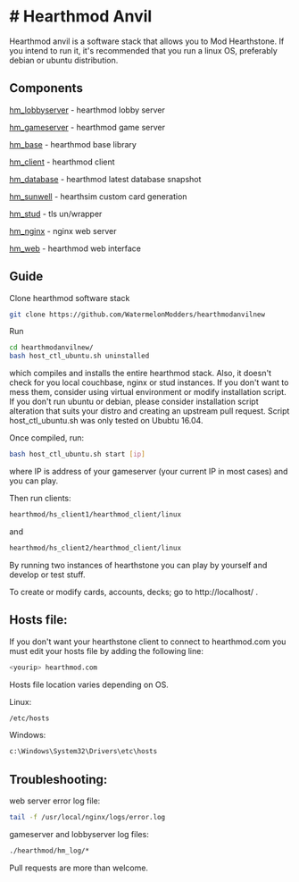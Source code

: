 # # Hearthmod Anvil
Hearthmod anvil is a software stack that allows you to Mod Hearthstone. If you intend to run it, it's recommended that you run a linux OS, preferably debian or ubuntu distribution.

## Components
[hm_lobbyserver](https://github.com/WatermelonModders/hm_lobbyserver) - hearthmod lobby server

[hm_gameserver](https://github.com/WatermelonModders/hm_gameserver) - hearthmod game server

[hm_base](https://github.com/WatermelonModders/hm_base) - hearthmod base library

[hm_client](https://github.com/WatermelonModders/hm_client) - hearthmod client

[hm_database](https://github.com/WatermelonModders/hm_database) - hearthmod latest database snapshot

[hm_sunwell](https://github.com/WatermelonModders/hm_sunwell) - hearthsim custom card generation

[hm_stud](https://github.com/WatermelonModders/hm_stud) - tls un/wrapper

[hm_nginx](https://github.com/WatermelonModders/hm_nginx) - nginx web server

[hm_web](https://github.com/WatermelonModders/hm_web) - hearthmod web interface

## Guide

Clone hearthmod software stack

```sh
git clone https://github.com/WatermelonModders/hearthmodanvilnew
```

Run 

```sh
cd hearthmodanvilnew/
bash host_ctl_ubuntu.sh uninstalled
```

which compiles and installs the entire hearthmod stack. Also, it doesn't check for you local couchbase, nginx or stud instances. If you don't want to mess them, consider using virtual environment or modify installation script. If you don't run ubuntu or debian, please consider installation script alteration that suits your distro and creating an upstream pull request. Script host_ctl_ubuntu.sh was only tested on Ububtu 16.04.

Once compiled, run:
```sh
bash host_ctl_ubuntu.sh start [ip]
``` 
where IP is address of your gameserver (your current IP in most cases) and you can play.

Then run clients:
```sh
hearthmod/hs_client1/hearthmod_client/linux
```
and
```sh
hearthmod/hs_client2/hearthmod_client/linux
```

By running two instances of hearthstone you can play by yourself and develop or test stuff.

To create or modify cards, accounts, decks; go to http://localhost/ .

## Hosts file:

If you don't want your hearthstone client to connect to hearthmod.com you must edit your hosts file by adding the following line:

```sh
<yourip> hearthmod.com
```

Hosts file location varies depending on OS.

Linux:
```sh
/etc/hosts
```

Windows:
```sh
c:\Windows\System32\Drivers\etc\hosts
```

## Troubleshooting:

web server error log file:
```sh
tail -f /usr/local/nginx/logs/error.log
```

gameserver and lobbyserver log files:
```sh
./hearthmod/hm_log/*
```

Pull requests are more than welcome.

